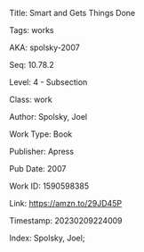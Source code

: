 Title:  Smart and Gets Things Done

Tags:   works

AKA:    spolsky-2007

Seq:    10.78.2

Level:  4 - Subsection

Class:  work

Author: Spolsky, Joel

Work Type: Book

Publisher: Apress

Pub Date: 2007

Work ID: 1590598385

Link:   https://amzn.to/29JD45P

Timestamp: 20230209224009

Index:  Spolsky, Joel; 
